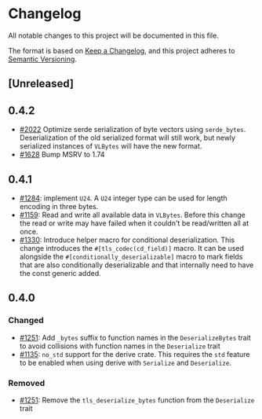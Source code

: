 # Changelog

All notable changes to this project will be documented in this file.

The format is based on [Keep a Changelog](https://keepachangelog.com/en/1.0.0/),
and this project adheres to [Semantic Versioning](https://semver.org/spec/v2.0.0.html).

## [Unreleased]

## 0.4.2

- [#2022](https://github.com/RustCrypto/formats/pull/2022) Optimize serde serialization of byte vectors using `serde_bytes`. Deserialization of the old serialized format will still work, but newly serialized instances of `VLBytes` will have the new format.
- [#1628](https://github.com/RustCrypto/formats/pull/1628) Bump MSRV to 1.74

## 0.4.1

- [#1284](https://github.com/RustCrypto/formats/pull/1284): implement `U24`. A `U24` integer type can be used for length encoding in three bytes.
- [#1159](https://github.com/RustCrypto/formats/pull/1159): Read and write all available data in `VLBytes`. Before this change the read or write may have failed when it couldn't be read/written all at once.
- [#1330](https://github.com/RustCrypto/formats/pull/1330): Introduce helper macro for conditional deserialization. This change introduces the `#[tls_codec(cd_field)]` macro. It can be used alongside the `#[conditionally_deserializable]` macro to mark fields that are also conditionally deserializable and that internally need to have the const generic added.

## 0.4.0

### Changed

- [#1251](https://github.com/RustCrypto/formats/pull/1251): Add `_bytes` suffix to function names in the `DeserializeBytes` trait to avoid collisions with function names in the `Deserialize` trait
- [#1135](https://github.com/RustCrypto/formats/pull/1135): `no_std` support for the derive crate. This requires the `std` feature to be enabled when using derive with `Serialize` and `Deserialize`.

### Removed

- [#1251](https://github.com/RustCrypto/formats/pull/1251): Remove the `tls_deserialize_bytes` function from the `Deserialize` trait
